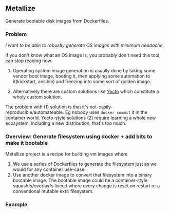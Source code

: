 ## Metallize
Generate bootable disk images from Dockerfiles.

### Problem

*I want to be able to robustly generate OS images with minimum headache.*

If you don't know what an OS image is, you probably don't need this tool, can stop reading now.


1) Operating system image generation is usually done by taking some vendor boot image, booting it, then applying some automation to it(kickstart, ansible) and freezing into some sort of golden image.

2) Alternatively there are custom solutions like [Yocto](https://www.yoctoproject.org/software-overview/) which constitute a wholy custom solution.

The problem with (1) solution is that it's not-easily-reproducible/automateable. Eg nobody uses `docker commit` it in the container world. Yocto-style solutions (2) require learning a whole new ecosystem, including a new distribution, that's too much.

### Overview: Generate filesystem using docker + add bits to make it bootable
Metallize project is a recipe for building vm images where 

1) We use a series of Dockerfiles to generate the filesystem just as we would for any container use-case.
2) Use another docker image to convert that filesystem into a binary bootable image. The bootable image could be a container-style squashfs/overlayfs livecd where every change is reset on restart or a conventional mutable ext4 filesystem.

### Example

